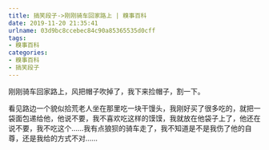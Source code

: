 ```yaml
---
title: 搞笑段子->刚刚骑车回家路上 | 糗事百科
date: 2019-11-20 21:35:41
urlname: 03d9bc8ccebec84c90a85365535d0cff
tags: 
- 糗事百科
categories:
- 糗事百科
- 搞笑段子
---
```

刚刚骑车回家路上，风把帽子吹掉了，我下来捡帽子，割一下。

看见路边一个貌似拾荒老人坐在那里吃一块干馒头，我刚好买了很多吃的，就把一袋面包递给他，他说不要，我不喜欢吃这样的馍馍，我就放在他袋子上了，他还在说不要，我不吃这个……我有点狼狈的骑车走了，我不知道是不是我伤了他的自尊，还是我给的方式不对……


